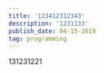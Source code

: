 ```yaml
---
title: '123412312343'
description: '1231133'
publish_date: 04-15-2019
tag: programming
---
```


131231221
